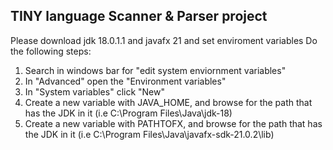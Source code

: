 ## TINY language Scanner & Parser project


Please download jdk 18.0.1.1 and javafx 21 and set enviroment variables
Do the following steps:
<ol>
      <li>Search in windows bar for "edit system enviornment variables"</li>
      <li>In "Advanced" open the "Environment variables"</li>
      <li>In "System variables" click "New"</li>
      <li>Create a new variable with JAVA_HOME, and browse for the path that has the JDK in it (i.e C:\Program Files\Java\jdk-18)</li>
      <li>Create a new variable with PATHTOFX, and browse for the path that has the JDK in it (i.e C:\Program Files\Java\javafx-sdk-21.0.2\lib)</li>
</ol>




